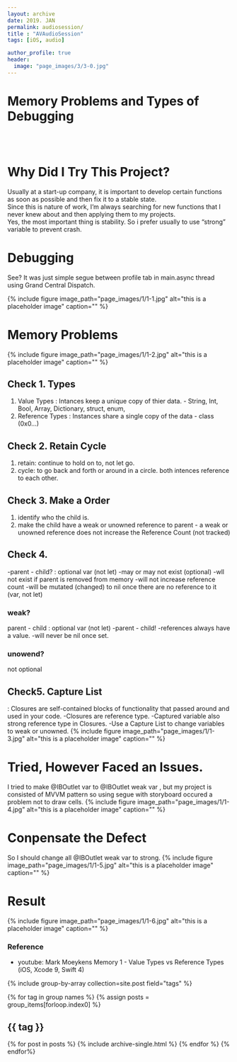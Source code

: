 ```yaml
---
layout: archive
date: 2019. JAN
permalink: audiosession/
title : "AVAudioSession"
tags: [iOS, audio]

author_profile: true
header:
  image: "page_images/3/3-0.jpg"
---
```


# Memory Problems and Types of Debugging
<br><br>

# Why Did I Try This Project?

Usually at a start-up company,  it is important to develop certain functions as soon as possible and then fix it to a stable state.<br>
Since this is nature of work, I’m always searching for new functions that I never knew about and then applying them to my projects.<br>
Yes, the most important thing is stability. So i prefer usually to use “strong” variable  to prevent crash.<br>


# Debugging
See? It was just simple segue between profile tab in main.async thread using Grand Central Dispatch.


{% include figure image_path="page_images/1/1-1.jpg" alt="this is a placeholder image" caption="" %}


# Memory Problems
{% include figure image_path="page_images/1/1-2.jpg" alt="this is a placeholder image" caption="" %}

## Check 1. Types
1.  Value Types : Intances keep a unique copy of thier data.  - String, Int, Bool, Array, Dictionary, struct, enum,
2. Reference Types : Instances share a single copy of the data - class (0x0…)


## Check 2. Retain Cycle
1. retain: continue to hold on to, not let go.
2. cycle: to go back and forth or around in a circle. both intences reference to each other.



## Check 3. Make a Order
1. identify who the child is.
2. make the child have a weak or unowned reference to parent - a weak or unowned reference does not increase the Reference Count (not tracked)


## Check 4.
-parent - child? : optional var (not let)
-may or may not exist (optional)
-wll not exist if parent is removed from memory
-will not increase reference count
-will be mutated (changed) to nil once there are no reference to it (var, not let)


### weak?
parent - child : optional var (not let)
-parent - child!
-references always have a value.
-will never be nil once set.


### unowend?
not optional


## Check5. Capture List
: Closures are self-contained blocks of functionality that passed around and used in your code.
-Closures are reference type.
-Captured variable also strong reference type in Closures.
-Use a Capture List to  change variables to weak or unowned.
{% include figure image_path="page_images/1/1-3.jpg" alt="this is a placeholder image" caption="" %}

# Tried, However Faced an Issues.
I tried to make @IBOutlet var  to @IBOutlet weak var , but my project is consisted of MVVM pattern so using segue with storyboard occured a problem not to draw cells.
{% include figure image_path="page_images/1/1-4.jpg" alt="this is a placeholder image" caption="" %}


# Conpensate the Defect
So I should change all @IBOutlet weak var to strong.
{% include figure image_path="page_images/1/1-5.jpg" alt="this is a placeholder image" caption="" %}

# Result
{% include figure image_path="page_images/1/1-6.jpg" alt="this is a placeholder image" caption="" %}

### Reference
- youtube: Mark Moeykens Memory 1 - Value Types vs Reference Types (iOS, Xcode 9, Swift 4)






{% include group-by-array collection=site.post field="tags" %}

{% for tag in group names %}
  {% assign posts = group_items[forloop.index0] %}
  <h2 id="{{ tag | slugify }} class="archive_subtitle">{{ tag }}</h2>
  {% for post in posts %}
    {% include archive-single.html %}
  {% endfor %}
{% endfor%}
